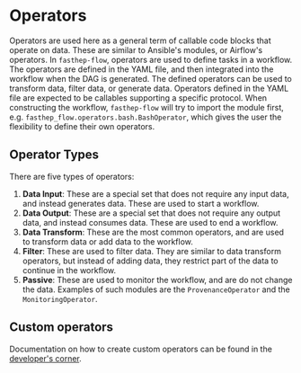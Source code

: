 # Operators

Operators are used here as a general term of callable code blocks that operate
on data. These are similar to Ansible's modules, or Airflow's operators. In
`fasthep-flow`, operators are used to define tasks in a workflow. The operators
are defined in the YAML file, and then integrated into the workflow when the DAG
is generated. The defined operators can be used to transform data, filter data,
or generate data. Operators defined in the YAML file are expected to be
callables supporting a specific protocol. When constructing the workflow,
`fasthep-flow` will try to import the module first, e.g.
`fasthep_flow.operators.bash.BashOperator`, which gives the user the flexibility
to define their own operators.

## Operator Types

There are five types of operators:

1. **Data Input**: These are a special set that does not require any input data,
   and instead generates data. These are used to start a workflow.
2. **Data Output**: These are a special set that does not require any output
   data, and instead consumes data. These are used to end a workflow.
3. **Data Transform**: These are the most common operators, and are used to
   transform data or add data to the workflow.
4. **Filter**: These are used to filter data. They are similar to data transform
   operators, but instead of adding data, they restrict part of the data to
   continue in the workflow.
5. **Passive**: These are used to monitor the workflow, and are do not change
   the data. Examples of such modules are the `ProvenanceOperator` and the
   `MonitoringOperator`.

## Custom operators

Documentation on how to create custom operators can be found in the
[developer's corner](devcon/operators.md).
